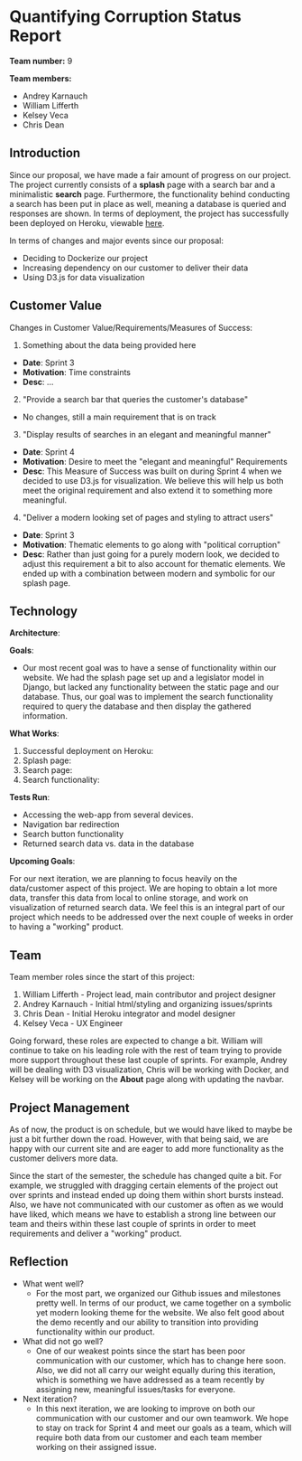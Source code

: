 # Quantifying Corruption Status Report
**Team number:** 9  

**Team members:**
- Andrey Karnauch  
- William Lifferth  
- Kelsey Veca  
- Chris Dean  

## Introduction
Since our proposal, we have made a fair amount of progress on our project. The project currently consists of a **splash** page with a search bar and a minimalistic **search** page. Furthermore, the functionality behind conducting a search has been put in place as well, meaning a database is queried and responses are shown. In terms of deployment, the project has successfully been deployed on Heroku, viewable [here](http://quantifying-corruption.herokuapp.com/).

In terms of changes and major events since our proposal:
 - Deciding to Dockerize our project
 - Increasing dependency on our customer to deliver their data
 - Using D3.js for data visualization

## Customer Value
Changes in Customer Value/Requirements/Measures of Success:
1. Something about the data being provided here
  - **Date**: Sprint 3
  - **Motivation**: Time constraints
  - **Desc**: ...
2. "Provide a search bar that queries the customer's database"
  - No changes, still a main requirement that is on track
3. "Display results of searches in an elegant and meaningful manner"
  - **Date**: Sprint 4
  - **Motivation**: Desire to meet the "elegant and meaningful" Requirements
  - **Desc**: This Measure of Success was built on during Sprint 4 when we decided to use D3.js for visualization. We believe this will help us both meet the original requirement and also extend it to something more meaningful.
4. "Deliver a modern looking set of pages and styling to attract users"
  - **Date**: Sprint 3
  - **Motivation**: Thematic elements to go along with "political corruption"
  - **Desc**: Rather than just going for a purely modern look, we decided to adjust this requirement a bit to also account for thematic elements. We ended up with a combination between modern and symbolic for our splash page.

## Technology

**Architecture**:

**Goals**:
- Our most recent goal was to have a sense of functionality within our website. We had the splash page set up and a legislator model in Django, but lacked any functionality between the static page and our database. Thus, our goal was to implement the search functionality required to query the database and then display the gathered information.

**What Works**:
  1. Successful deployment on Heroku:
  2. Splash page:
  3. Search page:
  4. Search functionality:

**Tests Run**:
  - Accessing the web-app from several devices.
  - Navigation bar redirection
  - Search button functionality
  - Returned search data vs. data in the database

**Upcoming Goals**:

For our next iteration, we are planning to focus heavily on the data/customer aspect of this project. We are hoping to obtain a lot more data, transfer this data from local to online storage, and work on visualization of returned search data. We feel this is an integral part of our project which needs to be addressed over the next couple of weeks in order to having a "working" product.
## Team
Team member roles since the start of this project:
  1. William Lifferth
    - Project lead, main contributor and project designer
  2. Andrey Karnauch
    - Initial html/styling and organizing issues/sprints
  3. Chris Dean
    - Initial Heroku integrator and model designer
  4. Kelsey Veca
    - UX Engineer

Going forward, these roles are expected to change a bit. William will continue to take on his leading role with the rest of team trying to provide more support throughout these last couple of sprints. For example, Andrey will be dealing with D3 visualization, Chris will be working with Docker, and Kelsey will be working on the **About** page along with updating the navbar.
## Project Management
As of now, the product is on schedule, but we would have liked to maybe be just a bit further down the road. However, with that being said, we are happy with our current site and are eager to add more functionality as the customer delivers more data.

Since the start of the semester, the schedule has changed quite a bit. For example, we struggled with dragging certain elements of the project out over sprints and instead ended up doing them within short bursts instead. Also, we have not communicated with our customer as often as we would have liked, which means we have to establish a strong line between our team and theirs within these last couple of sprints in order to meet requirements and deliver a "working" product.
## Reflection
- What went well?
  - For the most part, we organized our Github issues and milestones pretty well. In terms of our product, we came together on a symbolic yet modern looking theme for the website.  We also felt good about the demo recently and our ability to transition into providing functionality within our product.
- What did not go well?
  - One of our weakest points since the start has been poor communication with our customer, which has to change here soon. Also, we did not all carry our weight equally during this iteration, which is something we have addressed as a team recently by assigning new, meaningful issues/tasks for everyone.
- Next iteration?
  - In this next iteration, we are looking to improve on both our communication with our customer and our own teamwork. We hope to stay on track for Sprint 4 and meet our goals as a team, which will require both data from our customer and each team member working on their assigned issue.
